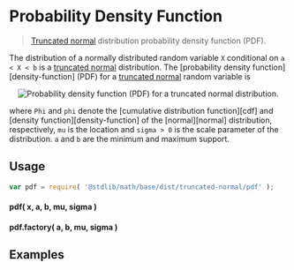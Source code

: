 Probability Density Function
===

> [Truncated normal][truncated-normal] distribution probability density function (PDF).

<!-- <intro> -->

The distribution of a normally distributed random variable `X` conditional on `a < X < b`  is a [truncated normal][truncated-normal] distribution.
The [probability density function][density-function] (PDF) for a [truncated normal][truncated-normal] random variable is

<!-- <equation class="equation" label="eq:" align="center" raw="" alt=""> -->

<div class="equation" align="center" data-raw-text="f(x;\mu,\sigma,a,b) =  \begin{cases} \frac{\frac{1}{\sigma}\phi(\frac{x - \mu}{\sigma})}{\Phi(\frac{b - \mu}{\sigma}) - \Phi(\frac{a - \mu}{\sigma}) } &amp; \text{ if } a < x < b \\ 0 &amp; \text{ otherwise }
\end{cases}" data-equation="eq:pdf">
	<img src="" alt="Probability density function (PDF) for a truncated normal distribution.">
	<br>
</div>

<!-- </equation> -->

where `Phi` and `phi` denote the [cumulative distribution function][cdf] and [density function][density-function] of the [normal][normal] distribution, respectively, `mu` is the location  and `sigma > 0` is the scale parameter of the distribution. `a` and `b` are the minimum and maximum support.

<!-- </intro> -->

<!-- <usage> -->

## Usage
``` javascript
var pdf = require( '@stdlib/math/base/dist/truncated-normal/pdf' );
```

#### pdf( x, a, b, mu, sigma )
#### pdf.factory( a, b, mu, sigma )
<!-- </usage> -->

<!-- <examples> -->
## Examples

``` javascript
```
<!-- </examples> -->


<!-- <links> -->

[truncated-normal]: https://en.wikipedia.org/wiki/Truncated_normal_distribution

<!-- </links> -->
